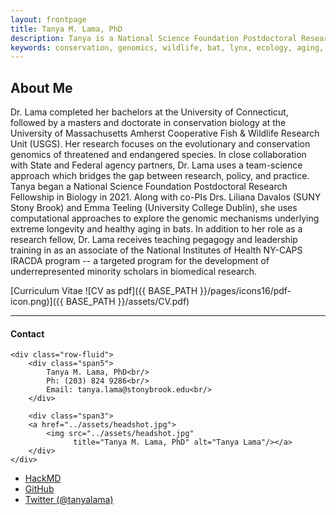 ```yaml
---
layout: frontpage
title: Tanya M. Lama, PhD
description: Tanya is a National Science Foundation Postdoctoral Research Fellow in Biology at SUNY Stony Brook University. 
keywords: conservation, genomics, wildlife, bat, lynx, ecology, aging, longevity
---
```


About Me
---
Dr. Lama completed her bachelors at the University of Connecticut, followed by a masters and doctorate in conservation biology at the           University of Massachusetts Amherst Cooperative Fish & Wildlife Research Unit (USGS). Her research focuses on the evolutionary and               conservation genomics of threatened and endangered species. In close collaboration with State and Federal agency partners, Dr. Lama uses         a team-science approach which bridges the gap between research, policy, and practice. Tanya began a National Science Foundation       Postdoctoral Research Fellowship in Biology in 2021. Along with co-PIs Drs. Liliana Davalos (SUNY Stony Brook) and Emma Teeling (University     College Dublin), she uses computational approaches to explore the genomic mechanisms underlying extreme longevity and healthy aging in bats. In addition to her role as a research fellow, Dr. Lama receives teaching pegagogy and leadership training in as an associate of the National Institutes of Health NY-CAPS IRACDA program -- a targeted program for the development of underrepresented minority scholars in biomedical research. 

[Curriculum Vitae ![CV as pdf]({{ BASE_PATH }}/pages/icons16/pdf-icon.png)]({{ BASE_PATH }}/assets/CV.pdf)<br/>


---
#### Contact

<div class="container">

    <div class="row-fluid">
        <div class="span5">
            Tanya M. Lama, PhD<br/>
            Ph: (203) 824 9286<br/>
            Email: tanya.lama@stonybrook.edu<br/>
        </div>

        <div class="span3">
        <a href="../assets/headshot.jpg">
            <img src="../assets/headshot.jpg"
                  title="Tanya M. Lama, PhD" alt="Tanya Lama"/></a>
        </div>
    </div>
</div>

<div class="navbar">
  <div class="navbar-inner">
      <ul class="nav">
          <li><a href="https://hackmd.io/@tlama/aboutme">HackMD</a></li>
          <li><a href="https://github.com/tanyalama">GitHub</a></li>
          <li><a href="https://twitter.com/tanyalama">Twitter (@tanyalama)</a></li>
      </ul>
  </div>
</div>

